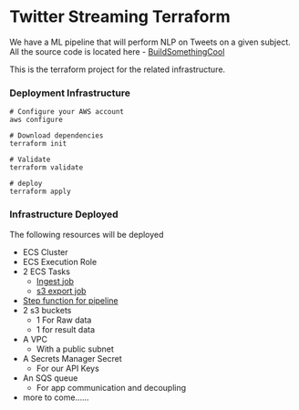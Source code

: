 # Twitter Streaming Terraform

We have a ML pipeline that will perform NLP on Tweets on a given subject. All the source code is located here - [BuildSomethingCool](https://github.com/BuildSomethingCool)

This is the terraform project for the related infrastructure.

### Deployment Infrastructure
```
# Configure your AWS account
aws configure

# Download dependencies
terraform init

# Validate
terraform validate

# deploy
terraform apply
```

### Infrastructure Deployed
The following resources will be deployed
- ECS Cluster
- ECS Execution Role
- 2 ECS Tasks
  - [Ingest job](https://github.com/BuildSomethingCool/TwitterStreamIngest)
  - [s3 export job](https://github.com/BuildSomethingCool/DynamoDbExport)
- [Step function for pipeline](https://github.com/BuildSomethingCool/StepFunctionDataPipeline)
- 2 s3 buckets
  - 1 For Raw data
  - 1 for result data
- A VPC
  - With a public subnet
- A Secrets Manager Secret
  - For our API Keys
- An SQS queue
  - For app communication and decoupling
- more to come......